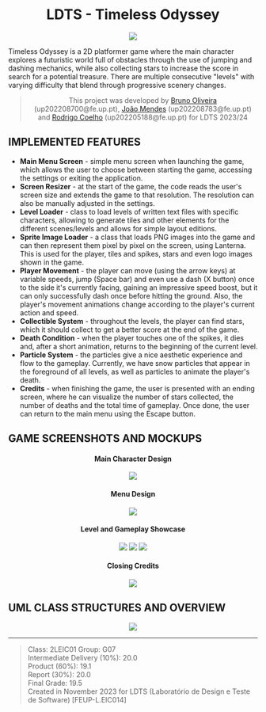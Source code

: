<h1 align="center">
  LDTS - Timeless Odyssey
</h1>

<p align="center">
<img src="./docs/resources/mockups/logo.png"/>
</p>

Timeless Odyssey is a 2D platformer game where the main character explores a futuristic world full of obstacles through the use of jumping and dashing mechanics, while also collecting stars to increase the score in search for a potential treasure. There are multiple consecutive "levels" with varying difficulty that blend through progressive scenery changes.

><p align="center">
>This project was developed by <a href="https://github.com/Process-ing">Bruno Oliveira</a> (up202208700@fe.up.pt), <a href="https://github.com/The-Memechanic">João Mendes</a> (up202208783@fe.up.pt) and <a href="https://github.com/racoelhosilva">Rodrigo Coelho</a> (up202205188@fe.up.pt) for LDTS 2023/24
></p>

## IMPLEMENTED FEATURES

- **Main Menu Screen** - simple menu screen when launching the game, which allows the user to choose between starting the game, accessing the settings or exiting the application.
- **Screen Resizer** - at the start of the game, the code reads the user's screen size and extends the game to that resolution. The resolution can also be manually adjusted in the settings.
- **Level Loader** - class to load levels of written text files with specific characters, allowing to generate tiles and other elements for the different scenes/levels and allows for simple layout editions.
- **Sprite Image Loader** - a class that loads PNG images into the game and can then represent them pixel by pixel on the screen, using Lanterna. This is used for the player, tiles and spikes, stars and even logo images shown in the game.
- **Player Movement** - the player can move (using the arrow keys) at variable speeds, jump (Space bar) and even use a dash (X button) once to the side it's currently facing, gaining an impressive speed boost, but it can only successfully dash once before hitting the ground. Also, the player's movement animations change according to the player's current action and speed.
- **Collectible System** - throughout the levels, the player can find stars, which it should collect to get a better score at the end of the game.
- **Death Condition** - when the player touches one of the spikes, it dies and, after a short animation, returns to the beginning of the current level.
- **Particle System** - the particles give a nice aesthetic experience and flow to the gameplay. Currently, we have snow particles that appear in the foreground of all levels, as well as particles to animate the player's death.
- **Credits** - when finishing the game, the user is presented with an ending screen, where he can visualize the number of stars collected, the number of deaths and the total time of gameplay. Once done, the user can return to the main menu using the Escape button.

## GAME SCREENSHOTS AND MOCKUPS

[comment]: <> (Character Design)

<h4 align="center">
  Main Character Design
</h4>

<p align="center">
<img src="docs/resources/mockups/run.gif">
</p>

[comment]: <> (Menu Design)

<h4 align="center">
  Menu Design
</h4>

<p align="center">
  <img src="docs/resources/screenshots/timeless_odyssey_menu.png"/>
</p>

[comment]: <> (Level Showcase)

<h4 align="center">
  Level and Gameplay Showcase
</h4>

<p align="center">
  <img src="docs/resources/screenshots/level_showcase_1.gif">
  <img src="docs/resources/screenshots/level_showcase_2.gif">
  <img src="docs/resources/screenshots/level_showcase_3.gif">
</p>

[comment]: <> (Credits Screen)

<h4 align="center">
  Closing Credits
</h4>

<p align="center">
  <img src="docs/resources/screenshots/timeless_odyssey_credits.png"/>
</p>


[comment]: <> (General UML Structure)

## UML CLASS STRUCTURES AND OVERVIEW

<p align="center">
  <img src="docs/resources/uml/class/structure.png"/>
</p>

---

> Class: 2LEIC01 Group: G07    
> Intermediate Delivery (10%): 20.0  
> Product (60%): 19.1  
> Report (30%): 20.0  
> Final Grade: 19.5  
> Created in November 2023 for LDTS (Laboratório de Design e Teste de Software) [FEUP-L.EIC014]    
